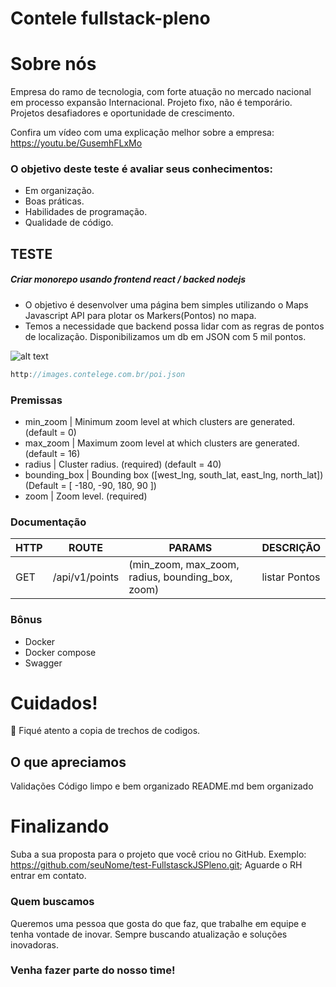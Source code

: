 # Contele fullstack-pleno
# Sobre nós
Empresa do ramo de tecnologia, com forte atuação no mercado nacional em processo expansão Internacional. Projeto fixo, não é temporário. Projetos desafiadores e oportunidade de crescimento.

Confira um vídeo com uma explicação melhor sobre a empresa: https://youtu.be/GusemhFLxMo

### O objetivo deste teste é avaliar seus conhecimentos: 
- Em organização.
- Boas práticas. 
- Habilidades de programação.
- Qualidade de código.

## TESTE
##### Criar monorepo usando frontend react / backed nodejs
- O objetivo é desenvolver uma página bem simples utilizando o Maps Javascript API para plotar os Markers(Pontos) no mapa. 
- Temos a necessidade que backend possa lidar com as regras de pontos de localização.
Disponibilizamos um db em JSON com 5 mil pontos.

![alt text](https://github.com/contele/cntl-test/raw/master/js-pleno/geopoints.gif?raw=true)

```javascript
http://images.contelege.com.br/poi.json
```
### Premissas
- min_zoom | Minimum zoom level at which clusters are generated. (default = 0)
- max_zoom | Maximum zoom level at which clusters are generated. (default = 16)
- radius | Cluster radius. (required) (default = 40)
- bounding_box | Bounding box ([west_lng, south_lat, east_lng, north_lat]) (Default = [ -180, -90, 180, 90 ])
- zoom | Zoom level. (required)

### Documentação
HTTP | ROUTE | PARAMS | DESCRIÇÃO |
| --- | ------ | ------ |  ------ |
| GET | /api/v1/points | (min_zoom, max_zoom, radius, bounding_box, zoom) | listar Pontos

### Bônus 
- Docker
- Docker compose
- Swagger

# Cuidados!
🔴 Fiqué atento a copia de trechos de codigos.

## O que apreciamos
Validações
Código limpo e bem organizado
README.md bem organizado

# Finalizando
Suba a sua proposta para o projeto que você criou no GitHub. Exemplo: https://github.com/seuNome/test-FullstasckJSPleno.git;
Aguarde o RH entrar em contato.

### Quem buscamos
Queremos uma pessoa que gosta do que faz, que trabalhe em equipe e tenha vontade de inovar. Sempre buscando atualização e soluções inovadoras.

### Venha fazer parte do nosso time!